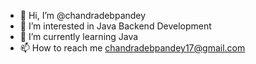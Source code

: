 - 👋 Hi, I’m @chandradebpandey
- 👀 I’m interested in Java Backend Development
- 🌱 I’m currently learning Java
- 📫 How to reach me chandradebpandey17@gmail.com

<!---
chandradebpandey/chandradebpandey is a ✨ special ✨ repository because its `README.md` (this file) appears on your GitHub profile.
You can click the Preview link to take a look at your changes.
--->
